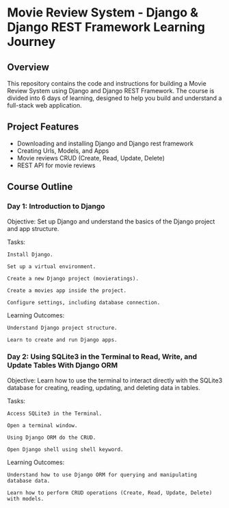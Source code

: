 # Movie Review System - Django & Django REST Framework Learning Journey

## Overview

This repository contains the code and instructions for building a Movie Review System using Django and Django REST Framework. The course is divided into 6 days of learning, designed to help you build and understand a full-stack web application.

## Project Features

* Downloading and installing Django and Django rest framework
* Creating Urls, Models, and Apps
* Movie reviews CRUD (Create, Read, Update, Delete)
* REST API for movie reviews

## Course Outline

### Day 1: Introduction to Django

Objective: Set up Django and understand the basics of the Django project and app structure.

Tasks:
    
    Install Django.
    
    Set up a virtual environment.
    
    Create a new Django project (movieratings).
    
    Create a movies app inside the project.
    
    Configure settings, including database connection.

Learning Outcomes:
    
    Understand Django project structure.
    
    Learn to create and run Django apps.

### Day 2: Using SQLite3 in the Terminal to Read, Write, and Update Tables With Django ORM

Objective: Learn how to use the terminal to interact directly with the SQLite3 database for creating, reading, updating, and deleting data in tables.

Tasks:
    
    Access SQLite3 in the Terminal.
    
    Open a terminal window.
    
    Using Django ORM do the CRUD.
    
    Open Django shell using shell keyword.

Learning Outcomes:
    
    Understand how to use Django ORM for querying and manipulating database data.
    
    Learn how to perform CRUD operations (Create, Read, Update, Delete) with models.
